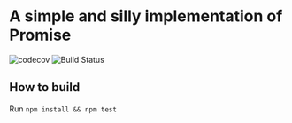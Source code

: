 A simple and silly implementation of Promise
============================================

![codecov](https://codecov.io/gh/coding-pig/silly-promise/branch/master/graph/badge.svg)
![Build Status](https://travis-ci.org/coding-pig/silly-promise.svg?branch=master)

How to build
------------

Run `npm install && npm test`
